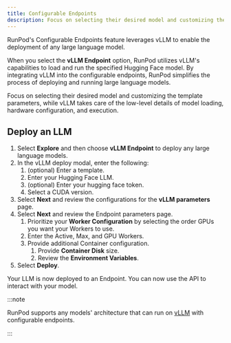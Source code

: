 ```yaml
---
title: Configurable Endpoints
description: Focus on selecting their desired model and customizing the template parameters, while vLLM takes care of the low-level details of model loading, hardware configuration, and execution.
---
```


RunPod's Configurable Endpoints feature leverages vLLM to enable the deployment of any large language model.

When you select the **vLLM Endpoint** option, RunPod utilizes vLLM's capabilities to load and run the specified Hugging Face model.
By integrating vLLM into the configurable endpoints, RunPod simplifies the process of deploying and running large language models.

Focus on selecting their desired model and customizing the template parameters, while vLLM takes care of the low-level details of model loading, hardware configuration, and execution.

## Deploy an LLM

1. Select **Explore** and then choose **vLLM Endpoint** to deploy any large language models.
2. In the vLLM deploy modal, enter the following:
   1. (optional) Enter a template.
   2. Enter your Hugging Face LLM.
   3. (optional) Enter your hugging face token.
   4. Select a CUDA version.
3. Select **Next** and review the configurations for the **vLLM parameters** page.
4. Select **Next** and review the Endpoint parameters page.
   1. Prioritize your **Worker Configuration** by selecting the order GPUs you want your Workers to use.
   2. Enter the Active, Max, and GPU Workers.
   3. Provide additional Container configuration.
      1. Provide **Container Disk** size.
      2. Review the **Environment Variables**.
5. Select **Deploy**.


Your LLM is now deployed to an Endpoint.
You can now use the API to interact with your model.

:::note

RunPod supports any models' architecture that can run on [vLLM](https://github.com/vllm-project/vllm) with configurable endpoints.

:::
